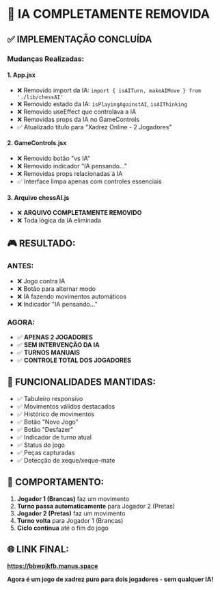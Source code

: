 # 🎯 IA COMPLETAMENTE REMOVIDA

## ✅ **IMPLEMENTAÇÃO CONCLUÍDA**

### **Mudanças Realizadas:**

#### **1. App.jsx**
- ❌ Removido import da IA: `import { isAITurn, makeAIMove } from './lib/chessAI'`
- ❌ Removido estado da IA: `isPlayingAgainstAI`, `isAIThinking`
- ❌ Removido useEffect que controlava a IA
- ❌ Removidas props da IA no GameControls
- ✅ Atualizado título para "Xadrez Online - 2 Jogadores"

#### **2. GameControls.jsx**
- ❌ Removido botão "vs IA"
- ❌ Removido indicador "IA pensando..."
- ❌ Removidas props relacionadas à IA
- ✅ Interface limpa apenas com controles essenciais

#### **3. Arquivo chessAI.js**
- ❌ **ARQUIVO COMPLETAMENTE REMOVIDO**
- ❌ Toda lógica da IA eliminada

## 🎮 **RESULTADO:**

### **ANTES:**
- ❌ Jogo contra IA
- ❌ Botão para alternar modo
- ❌ IA fazendo movimentos automáticos
- ❌ Indicador "IA pensando..."

### **AGORA:**
- ✅ **APENAS 2 JOGADORES**
- ✅ **SEM INTERVENÇÃO DA IA**
- ✅ **TURNOS MANUAIS**
- ✅ **CONTROLE TOTAL DOS JOGADORES**

## 🔧 **FUNCIONALIDADES MANTIDAS:**

- ✅ Tabuleiro responsivo
- ✅ Movimentos válidos destacados
- ✅ Histórico de movimentos
- ✅ Botão "Novo Jogo"
- ✅ Botão "Desfazer"
- ✅ Indicador de turno atual
- ✅ Status do jogo
- ✅ Peças capturadas
- ✅ Detecção de xeque/xeque-mate

## 🎯 **COMPORTAMENTO:**

1. **Jogador 1 (Brancas)** faz um movimento
2. **Turno passa automaticamente** para Jogador 2 (Pretas)
3. **Jogador 2 (Pretas)** faz um movimento
4. **Turno volta** para Jogador 1 (Brancas)
5. **Ciclo continua** até o fim do jogo

## 🌐 **LINK FINAL:**

**https://bbwpjkfb.manus.space**

**Agora é um jogo de xadrez puro para dois jogadores - sem qualquer IA!**

